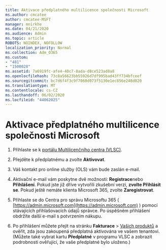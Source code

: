 ```yaml
---
title: Aktivace předplatného multilicence společnosti Microsoft
ms.author: cmcatee
author: cmcatee-MSFT
manager: mnirkhe
ms.date: 04/21/2020
ms.audience: Admin
ms.topic: article
ROBOTS: NOINDEX, NOFOLLOW
localization_priority: Normal
ms.collection: Adm_O365
ms.custom:
- "481"
- "1500028"
ms.assetid: 7a6919fc-afe4-40c7-8ada-d8ce523ad8a8
ms.openlocfilehash: 73c8a56623bb55926d7df995bad43ff734bfceef
ms.sourcegitcommit: bc7d6f4f3c9f7060d073f5130e1ec856e248d020
ms.translationtype: MT
ms.contentlocale: cs-CZ
ms.lasthandoff: 06/02/2020
ms.locfileid: "44062025"
---
```

# <a name="activating-a-microsoft-volume-license-subscription"></a>Aktivace předplatného multilicence společnosti Microsoft

1. Přihlaste se k [portálu Multilicenčního centra (VLSC)](https://go.microsoft.com/fwlink/p/?LinkId=329762).

2. Přejděte k předplatnému a zvolte **Aktivovat**.

3. Váš kontakt pro online služby (OLS) vám bude zaslán e-mail.

4. Aktivační e-mail vám poskytne dvě možnosti: **Registrace**nebo **Přihlášení**. Pokud jste již dříve vytvořili zkušební verzi, **zvolte Přihlásit se**. Pokud ještě nemáte klienta Microsoft 365, zvolte **Zaregistrovat**.

5. Přihlaste se do Centra pro správu Microsoftu 365 ( [https://admin.microsoft.com](https://admin.microsoft.com) ) pomocí stávajících přihlašovacích údajů správce. Po úspěšném přihlášení obdržíte další e-mail s potvrzením nákupu.

6. Po přihlášení můžete přejít na stránku **Fakturace** \> [Vašich produktů](https://go.microsoft.com/fwlink/p/?linkid=842054) a ověřit, zda jsou zakoupená předplatná aktivována ve vašem tenantovi. (Můžete také vybrat kartu **Předplatné** v programu VLSC a zobrazit podrobnosti ověřující, že vaše předplatné bylo uloženo.)
